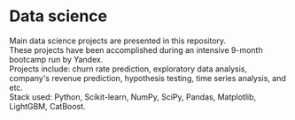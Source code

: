 # Data science
Main data science projects are presented in this repository.  
These projects have been accomplished during an intensive 9-month bootcamp run by Yandex.  
Projects include: churn rate prediction, exploratory data analysis, company's revenue prediction, hypothesis testing, time series analysis, and etc.  
Stack used: Python, Scikit-learn, NumPy, SciPy, Pandas, Matplotlib, LightGBM, CatBoost.
